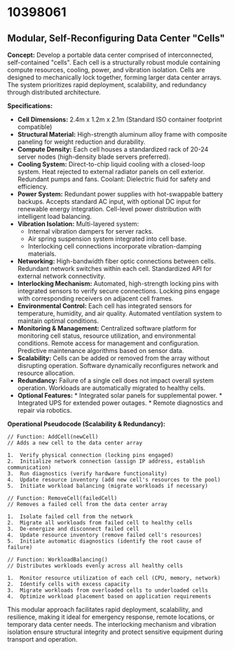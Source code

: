 # 10398061

## Modular, Self-Reconfiguring Data Center "Cells"

**Concept:** Develop a portable data center comprised of interconnected, self-contained "cells". Each cell is a structurally robust module containing compute resources, cooling, power, and vibration isolation. Cells are designed to mechanically lock together, forming larger data center arrays. The system prioritizes rapid deployment, scalability, and redundancy through distributed architecture.

**Specifications:**

*   **Cell Dimensions:** 2.4m x 1.2m x 2.1m (Standard ISO container footprint compatible)
*   **Structural Material:** High-strength aluminum alloy frame with composite paneling for weight reduction and durability.
*   **Compute Density:** Each cell houses a standardized rack of 20-24 server nodes (high-density blade servers preferred).
*   **Cooling System:**  Direct-to-chip liquid cooling with a closed-loop system. Heat rejected to external radiator panels on cell exterior. Redundant pumps and fans. Coolant: Dielectric fluid for safety and efficiency.
*   **Power System:**  Redundant power supplies with hot-swappable battery backups.  Accepts standard AC input, with optional DC input for renewable energy integration.  Cell-level power distribution with intelligent load balancing.
*   **Vibration Isolation:** Multi-layered system:
    *   Internal vibration dampers for server racks.
    *   Air spring suspension system integrated into cell base.
    *   Interlocking cell connections incorporate vibration-damping materials.
*   **Networking:** High-bandwidth fiber optic connections between cells. Redundant network switches within each cell.  Standardized API for external network connectivity.
*   **Interlocking Mechanism:**  Automated, high-strength locking pins with integrated sensors to verify secure connections.  Locking pins engage with corresponding receivers on adjacent cell frames.
*   **Environmental Control:**  Each cell has integrated sensors for temperature, humidity, and air quality.  Automated ventilation system to maintain optimal conditions.
*   **Monitoring & Management:**  Centralized software platform for monitoring cell status, resource utilization, and environmental conditions.  Remote access for management and configuration.  Predictive maintenance algorithms based on sensor data.
*   **Scalability:** Cells can be added or removed from the array without disrupting operation.  Software dynamically reconfigures network and resource allocation.
*   **Redundancy:**  Failure of a single cell does not impact overall system operation.  Workloads are automatically migrated to healthy cells.
*    **Optional Features:**
    *   Integrated solar panels for supplemental power.
    *   Integrated UPS for extended power outages.
    *   Remote diagnostics and repair via robotics.

**Operational Pseudocode (Scalability & Redundancy):**

```
// Function: AddCell(newCell)
// Adds a new cell to the data center array

1.  Verify physical connection (locking pins engaged)
2.  Initialize network connection (assign IP address, establish communication)
3.  Run diagnostics (verify hardware functionality)
4.  Update resource inventory (add new cell's resources to the pool)
5.  Initiate workload balancing (migrate workloads if necessary)

// Function: RemoveCell(failedCell)
// Removes a failed cell from the data center array

1.  Isolate failed cell from the network
2.  Migrate all workloads from failed cell to healthy cells
3.  De-energize and disconnect failed cell
4.  Update resource inventory (remove failed cell's resources)
5.  Initiate automatic diagnostics (identify the root cause of failure)

// Function: WorkloadBalancing()
// Distributes workloads evenly across all healthy cells

1.  Monitor resource utilization of each cell (CPU, memory, network)
2.  Identify cells with excess capacity
3.  Migrate workloads from overloaded cells to underloaded cells
4.  Optimize workload placement based on application requirements
```

This modular approach facilitates rapid deployment, scalability, and resilience, making it ideal for emergency response, remote locations, or temporary data center needs. The interlocking mechanism and vibration isolation ensure structural integrity and protect sensitive equipment during transport and operation.